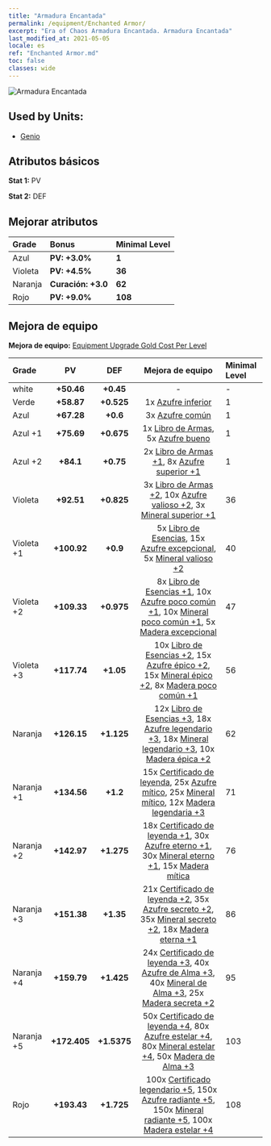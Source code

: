 ```yaml
---
title: "Armadura Encantada"
permalink: /equipment/Enchanted Armor/
excerpt: "Era of Chaos Armadura Encantada. Armadura Encantada"
last_modified_at: 2021-05-05
locale: es
ref: "Enchanted Armor.md"
toc: false
classes: wide
---
```


  ![Armadura Encantada](/images/e/e_6054.png)

## Used by Units:

* [Genio](/es/units/Genie/) 


## Atributos básicos
 **Stat 1:** PV

 **Stat 2:** DEF

## Mejorar atributos

  |     Grade    |   Bonus | Minimal Level | 
  |:-------------|:--------|:--------------| 
  | Azul | **PV: +3.0%** | **1** | 
  | Violeta | **PV: +4.5%** | **36** | 
  | Naranja | **Curación: +3.0** | **62** | 
  | Rojo | **PV: +9.0%** | **108** | 


## Mejora de equipo
 **Mejora de equipo:** [Equipment Upgrade Gold Cost Per Level](/equipment/EquipmentUpgradeCostPerLevel/) 

  |          Grade      | PV | DEF | Mejora de equipo | Minimal Level |
  |:--------------------|:---------:|:---------:|:----------------:|:--------------|
  | white | **+50.46** | **+0.45** | - | - |
  | Verde | **+58.87** | **+0.525** | 1x [Azufre inferior](/ItemsES/mat_3/) | 1 |
  | Azul | **+67.28** | **+0.6** | 3x [Azufre común](/ItemsES/mat_9/) | 1 |
  | Azul +1 | **+75.69** | **+0.675** | 1x [Libro de Armas](/ItemsES/mat_18/), 5x [Azufre bueno](/ItemsES/mat_15/) | 1 |
  | Azul +2 | **+84.1** | **+0.75** | 2x [Libro de Armas +1](/ItemsES/mat_25/), 8x [Azufre superior +1](/ItemsES/mat_22/) | 1 |
  | Violeta | **+92.51** | **+0.825** | 3x [Libro de Armas +2](/ItemsES/mat_32/), 10x [Azufre valioso +2](/ItemsES/mat_29/), 3x [Mineral superior +1](/ItemsES/mat_19/) | 36 |
  | Violeta +1 | **+100.92** | **+0.9** | 5x [Libro de Esencias](/ItemsES/mat_39/), 15x [Azufre excepcional](/ItemsES/mat_36/), 5x [Mineral valioso +2](/ItemsES/mat_26/) | 40 |
  | Violeta +2 | **+109.33** | **+0.975** | 8x [Libro de Esencias +1](/ItemsES/mat_46/), 10x [Azufre poco común +1](/ItemsES/mat_43/), 10x [Mineral poco común +1](/ItemsES/mat_40/), 5x [Madera excepcional](/ItemsES/mat_34/) | 47 |
  | Violeta +3 | **+117.74** | **+1.05** | 10x [Libro de Esencias +2](/ItemsES/mat_53/), 15x [Azufre épico +2](/ItemsES/mat_50/), 15x [Mineral épico +2](/ItemsES/mat_47/), 8x [Madera poco común +1](/ItemsES/mat_41/) | 56 |
  | Naranja | **+126.15** | **+1.125** | 12x [Libro de Esencias +3](/ItemsES/mat_60/), 18x [Azufre legendario +3](/ItemsES/mat_57/), 18x [Mineral legendario +3](/ItemsES/mat_54/), 10x [Madera épica +2](/ItemsES/mat_48/) | 62 |
  | Naranja +1 | **+134.56** | **+1.2** | 15x [Certificado de leyenda](/ItemsES/mat_67/), 25x [Azufre mítico](/ItemsES/mat_64/), 25x [Mineral mítico](/ItemsES/mat_61/), 12x [Madera legendaria +3](/ItemsES/mat_55/) | 71 |
  | Naranja +2 | **+142.97** | **+1.275** | 18x [Certificado de leyenda +1](/ItemsES/mat_74/), 30x [Azufre eterno +1](/ItemsES/mat_71/), 30x [Mineral eterno +1](/ItemsES/mat_68/), 15x [Madera mítica](/ItemsES/mat_62/) | 76 |
  | Naranja +3 | **+151.38** | **+1.35** | 21x [Certificado de leyenda +2](/ItemsES/mat_81/), 35x [Azufre secreto +2](/ItemsES/mat_78/), 35x [Mineral secreto +2](/ItemsES/mat_75/), 18x [Madera eterna +1](/ItemsES/mat_69/) | 86 |
  | Naranja +4 | **+159.79** | **+1.425** | 24x [Certificado de leyenda +3](/ItemsES/mat_88/), 40x [Azufre de Alma +3](/ItemsES/mat_85/), 40x [Mineral de Alma +3](/ItemsES/mat_82/), 25x [Madera secreta +2](/ItemsES/mat_76/) | 95 |
  | Naranja +5 | **+172.405** | **+1.5375** | 50x [Certificado de leyenda +4](/ItemsES/mat_95/), 80x [Azufre estelar +4](/ItemsES/mat_92/), 80x [Mineral estelar +4](/ItemsES/mat_89/), 50x [Madera de Alma +3](/ItemsES/mat_83/) | 103 |
  | Rojo | **+193.43** | **+1.725** | 100x [Certificado legendario +5](/ItemsES/mat_102/), 150x [Azufre radiante +5](/ItemsES/mat_99/), 150x [Mineral radiante +5](/ItemsES/mat_96/), 100x [Madera estelar +4](/ItemsES/mat_90/) | 108 |

